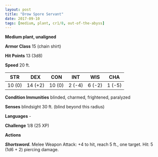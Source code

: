 ```yaml
---
layout: post
title: "Drow Spore Servant"
date: 2017-09-10
tags: [medium, plant, cr1/8, out-of-the-abyss]
---
```


**Medium plant, unaligned**

**Armor Class** 15 (chain shirt)

**Hit Points** 13 (3d8)

**Speed** 20 ft.

|   STR   |   DEX   |   CON   |   INT   |   WIS   |   CHA   |
|:-----:|:-----:|:-----:|:-----:|:-----:|:-----:|
| 10 (0) | 14 (+2) | 10 (0) | 2 (-4) | 6 (-2) | 1 (-5) |

**Condition Immunities** blinded, charmed, frightened, paralyzed

**Senses** blindsight 30 ft. (blind beyond this radius)

**Languages** -

**Challenge** 1/8 (25 XP)

**Actions**

***Shortsword.*** Melee Weapon Attack: +4 to hit, reach 5 ft., one target. Hit: 5 (1d6 + 2) piercing damage.

